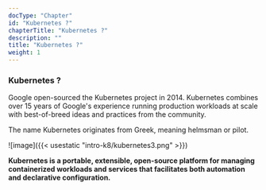 ```yaml
---
docType: "Chapter"
id: "Kubernetes ?"
chapterTitle: "Kubernetes ?"
description: ""
title: "Kubernetes ?"
weight: 1
---
```


### **Kubernetes ?**

Google open-sourced the Kubernetes project in 2014. Kubernetes combines over 15 years of Google's experience running production workloads at scale with best-of-breed ideas and practices from the community.

The name Kubernetes originates from Greek, meaning helmsman or pilot.

![image]({{< usestatic "intro-k8/kubernetes3.png" >}})

**Kubernetes is a portable, extensible, open-source platform for managing containerized workloads and services that facilitates both automation and declarative configuration.**